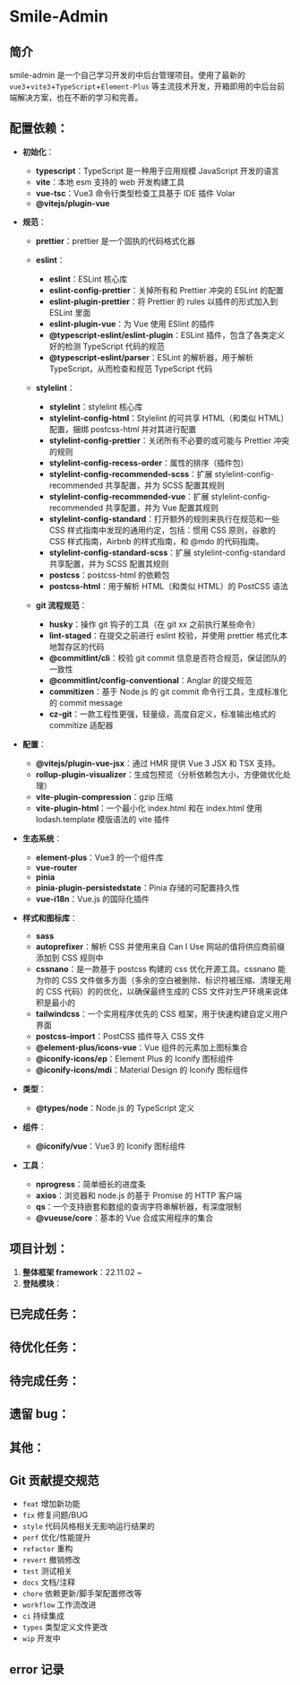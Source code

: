 # Smile-Admin

## 简介

smile-admin 是一个自己学习开发的中后台管理项目。使用了最新的 `vue3`+`vite3`+`TypeScript`+`Element-Plus` 等主流技术开发，开箱即用的中后台前端解决方案，也在不断的学习和完善。

## 配置依赖：

- **初始化**：
  - **typescript**：TypeScript 是一种用于应用规模 JavaScript 开发的语言
  - **vite**：本地 esm 支持的 web 开发构建工具
  - **vue-tsc**：Vue3 命令行类型检查工具基于 IDE 插件 Volar
  - **@vitejs/plugin-vue**
- **规范**：

  - **prettier**：prettier 是一个固执的代码格式化器
  - **eslint**：

    - **eslint**：ESLint 核心库
    - **eslint-config-prettier**：关掉所有和 Prettier 冲突的 ESLint 的配置
    - **eslint-plugin-prettier**：将 Prettier 的 rules 以插件的形式加入到 ESLint 里面
    - **eslint-plugin-vue**：为 Vue 使用 ESlint 的插件
    - **@typescript-eslint/eslint-plugin**：ESLint 插件，包含了各类定义好的检测 TypeScript 代码的规范
    - **@typescript-eslint/parser**：ESLint 的解析器，用于解析 TypeScript，从而检查和规范 TypeScript 代码

  - **stylelint**：

    - **stylelint**：stylelint 核心库
    - **stylelint-config-html**：Stylelint 的可共享 HTML（和类似 HTML）配置，捆绑 postcss-html 并对其进行配置
    - **stylelint-config-prettier**：关闭所有不必要的或可能与 Prettier 冲突的规则
    - **stylelint-config-recess-order**：属性的排序（插件包）
    - **stylelint-config-recommended-scss**：扩展 stylelint-config-recommended 共享配置，并为 SCSS 配置其规则
    - **stylelint-config-recommended-vue**：扩展 stylelint-config-recommended 共享配置，并为 Vue 配置其规则
    - **stylelint-config-standard**：打开额外的规则来执行在规范和一些 CSS 样式指南中发现的通用约定，包括：惯用 CSS 原则，谷歌的 CSS 样式指南，Airbnb 的样式指南，和 @mdo 的代码指南。
    - **stylelint-config-standard-scss**：扩展 stylelint-config-standard 共享配置，并为 SCSS 配置其规则
    - **postcss**：postcss-html 的依赖包
    - **postcss-html**：用于解析 HTML（和类似 HTML）的 PostCSS 语法

  - **git 流程规范**：
    - **husky**：操作 git 钩子的工具（在 git xx 之前执行某些命令）
    - **lint-staged**：在提交之前进行 eslint 校验，并使用 prettier 格式化本地暂存区的代码
    - **@commitlint/cli**：校验 git commit 信息是否符合规范，保证团队的一致性
    - **@commitlint/config-conventional**：Anglar 的提交规范
    - **commitizen**：基于 Node.js 的 git commit 命令行工具，生成标准化的 commit message
    - **cz-git**：一款工程性更强，轻量级，高度自定义，标准输出格式的 commitize 适配器

- **配置**：
  - **@vitejs/plugin-vue-jsx**：通过 HMR 提供 Vue 3 JSX 和 TSX 支持。
  - **rollup-plugin-visualizer**：生成包预览（分析依赖包大小，方便做优化处理）
  - **vite-plugin-compression**：gzip 压缩
  - **vite-plugin-html**：一个最小化 index.html 和在 index.html 使用 lodash.template 模版语法的 vite 插件
- **生态系统**：

  - **element-plus**：Vue3 的一个组件库
  - **vue-router**
  - **pinia**
  - **pinia-plugin-persistedstate**：Pinia 存储的可配置持久性
  - **vue-i18n**：Vue.js 的国际化插件

- **样式和图标库**：
  - **sass**
  - **autoprefixer**：解析 CSS 并使用来自 Can I Use 网站的值将供应商前缀添加到 CSS 规则中
  - **cssnano**：是一款基于 postcss 构建的 css 优化开源工具。cssnano 能为你的 CSS 文件做多方面（多余的空白被删除、标识符被压缩、清理无用的 CSS 代码）的的优化，以确保最终生成的 CSS 文件对生产环境来说体积是最小的
  - **tailwindcss**：一个实用程序优先的 CSS 框架，用于快速构建自定义用户界面
  - **postcss-import**：PostCSS 插件导入 CSS 文件
  - **@element-plus/icons-vue**：Vue 组件的元素加上图标集合
  - **@iconify-icons/ep**：Element Plus 的 Iconify 图标组件
  - **@iconify-icons/mdi**：Material Design 的 Iconify 图标组件
- **类型**：
  - **@types/node**：Node.js 的 TypeScript 定义
- **组件**：

  - **@iconify/vue**：Vue3 的 Iconify 图标组件

- **工具**：
  - **nprogress**：简单细长的进度条
  - **axios**：浏览器和 node.js 的基于 Promise 的 HTTP 客户端
  - **qs**：一个支持嵌套和数组的查询字符串解析器，有深度限制
  - **@vueuse/core**：基本的 Vue 合成实用程序的集合

## 项目计划：

1. **整体框架 framework**：22.11.02 ~
1. **登陆模块**：

## 已完成任务：

## 待优化任务：

## 待完成任务：

## 遗留 bug：

## 其他：

## Git 贡献提交规范

- `feat` 增加新功能
- `fix` 修复问题/BUG
- `style` 代码风格相关无影响运行结果的
- `perf` 优化/性能提升
- `refactor` 重构
- `revert` 撤销修改
- `test` 测试相关
- `docs` 文档/注释
- `chore` 依赖更新/脚手架配置修改等
- `workflow` 工作流改进
- `ci` 持续集成
- `types` 类型定义文件更改
- `wip` 开发中

## error 记录
